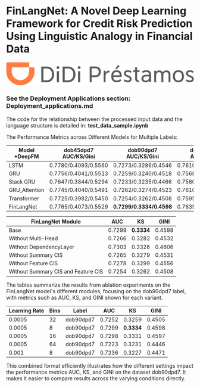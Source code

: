 # FinLangNet: A Novel Deep Learning Framework for Credit Risk Prediction Using Linguistic Analogy in Financial Data
<img src="pic/logo.png" alt="Didi" title="Didi">

### See the Deployment Applications section: Deployment_applications.md
The code for the relationship between the processed input data and the language structure is detailed in: **test_data_sample.ipynb**

The Performance Metrics across Different Models for Multiple Labels:

| Model  +DeepFM | dob45dpd7 AUC/KS/Gini | **dob90dpd7 AUC/KS/Gini** | dob90dpd30 AUC/KS/Gini | dob120dpd7 AUC/KS/Gini | dob120dpd30 AUC/KS/Gini | dob180dpd7 AUC/KS/Gini | dob180dpd30 AUC/KS/Gini |
|-------------|-----------------------|---------------------------|------------------------|------------------------|-------------------------|------------------------|------------------------|
| LSTM        | 0.7780/0.4093/0.5560  | 0.7273/0.3286/0.4546       | 0.7610/0.3809/0.5221   | 0.7101/0.3021/0.4203   | 0.7362/0.3433/0.4725    | 0.6927/0.2776/0.3854   | 0.7098/0.3043/0.4196   |
| GRU         | 0.7756/0.4041/0.5513  | 0.7259/0.3240/0.4518       | 0.7568/0.3716/0.5136   | 0.7093/0.3005/0.4185   | 0.7337/0.3357/0.4674    | 0.6906/0.2744/0.3813   | 0.7062/0.2975/0.4123   |
| Stack GRU   | 0.7647/0.3844/0.5294  | 0.7233/0.3235/0.4466       | 0.7580/0.3771/0.5160   | 0.7071/0.3002/0.4142   | 0.7348/0.3416/0.4697    | 0.6893/0.2740/0.3785   | 0.7062/0.2995/0.4124   |
| GRU_Attention   | 0.7745/0.4040/0.5491  | 0.7262/0.3274/0.4523       | 0.7610/0.3816/0.5221   | 0.7088/0.3017/0.4176   | 0.7367/0.3444/0.4735    | 0.6914/0.2745/0.3828   | 0.7098/0.3030/0.4195   |
| Transformer | 0.7725/0.3982/0.5450  | 0.7254/0.3262/0.4508       | 0.7595/0.3798/0.5191   | 0.7097/0.3012/0.4194   | 0.7376/0.3454/0.4752    | 0.6930/0.2782/0.3859   | 0.7119/0.3067/0.4238   |
| FinLangNet  | 0.7765/0.4073/0.5529  | **0.7299/0.3334/0.4598**   | 0.7635/0.3865/0.5269   | 0.7140/0.3091/0.4279   | 0.7413/0.3516/0.4826    | 0.6971/0.2851/0.3942   | 0.7157/0.3138/0.4313   |



| FinLangNet Module                                   | AUC    | KS     | GINI   |
|-----------------------------------------|--------|--------|--------|
| Base           | 0.7299 | **0.3334** | 0.4598 |
| Without Multi-Head           | 0.7266 | 0.3282 | 0.4532 |
| Without DependencyLayer      | 0.7303 | 0.3326 | 0.4606 |
| Without Summary ClS                          | 0.7265 | 0.3279 | 0.4531 |
| Without Feature ClS                          | 0.7278 | 0.3299 | 0.4556 |
| Without Summary ClS and Feature ClS         | 0.7254 | 0.3262 | 0.4508 |

The tables summarize the results from ablation experiments on the FinLangNet model's different modules, focusing on the dob90dpd7 label, with metrics such as AUC, KS, and GINI shown for each variant.


| Learning Rate | Bins | Label     | AUC    | KS     | GINI   |
|---------------|------|-----------|--------|--------|--------|
| 0.0005        | 32   | dob90dpd7 | 0.7252 | 0.3259 | 0.4505 |
| 0.0005        | 8    | dob90dpd7 | 0.7299 | **0.3334** | 0.4598 |
| 0.0005        | 16   | dob90dpd7 | 0.7298 | 0.3331 | 0.4597 |
| 0.0005        | 64   | dob90dpd7 | 0.7223 | 0.3231 | 0.4446 |
| 0.001         | 8    | dob90dpd7 | 0.7236 | 0.3227 | 0.4471 |

This combined format efficiently illustrates how the different settings impact the performance metrics AUC, KS, and GINI on the dataset dob90dpd7. It makes it easier to compare results across the varying conditions directly.

